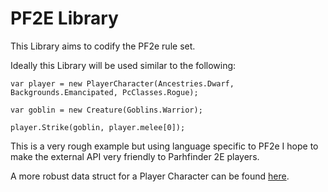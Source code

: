 # PF2E Library

This Library aims to codify the PF2e rule set.

Ideally this Library will be used similar to the following:

```
var player = new PlayerCharacter(Ancestries.Dwarf, Backgrounds.Emancipated, PcClasses.Rogue);

var goblin = new Creature(Goblins.Warrior);

player.Strike(goblin, player.melee[0]);
```

This is a very rough example but using language specific to PF2e I hope to make the external API very friendly to Parhfinder 2E players. 

A more robust data struct for a Player Character can be found [here](https://github.com/mirkoRainer/RulesLawyer/blob/master/src/PF2eCoreLib/PlayerCharacter/PlayerCharacter.ts).